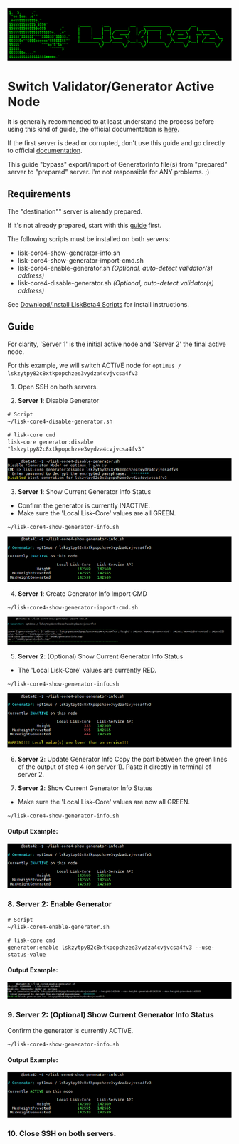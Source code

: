 ![##Header##](../PNG/Header.png)

# Switch Validator/Generator Active Node

It is generally recommended to at least understand the process before using this kind of guide, the official documentation is [here](https://lisk.com/documentation/beta/run-blockchain/enable-block-generation.html#safely-enabling-block-generation-on-another-node).

If the first server is dead or corrupted, don't use this guide and go directly to official [documentation](https://lisk.com/documentation/beta/run-blockchain/enable-block-generation.html#safely-enabling-block-generation-on-another-node).

This guide "bypass" export/import of GeneratorInfo file(s) from "prepared" server to "prepared" server. I'm not responsible for ANY problems. ;)

## Requirements

The "destination"" server is already prepared.

If it's not already prepared, start with this [guide](./PrepareGeneratorBackupNode.md) first.

The following scripts must be installed on both servers:

* lisk-core4-show-generator-info.sh
* lisk-core4-show-generator-import-cmd.sh
* lisk-core4-enable-generator.sh *(Optional, auto-detect validator(s) address)*
* lisk-core4-disable-generator.sh *(Optional, auto-detect validator(s) address)*

See [Download/Install LiskBeta4 Scripts](./InstallLiskCore.md#downloadinstall-liskbeta4-scripts) for install instructions.

## Guide

For clarity, 'Server 1' is the initial active node and 'Server 2' the final active node.

For this example, we will switch ACTIVE node for `opt1mus / lskzytpy82c8xtkpopchzee3vydza4cvjvcsa4fv3`

1. Open SSH on both servers.

2. **Server 1**: Disable Generator
```shell
# Script
~/lisk-core4-disable-generator.sh
```
```shell
# lisk-core cmd
lisk-core generator:disable "lskzytpy82c8xtkpopchzee3vydza4cvjvcsa4fv3"
```
![SwitchGeneratorActiveNode-Step02](../PNG/SwitchGeneratorActiveNode-Step02.png)

3. **Server 1**: Show Current Generator Info Status
  * Confirm the generator is currently INACTIVE.
  * Make sure the 'Local Lisk-Core' values are all GREEN.
```shell
~/lisk-core4-show-generator-info.sh
```
![SwitchGeneratorActiveNode-Step03](../PNG/SwitchGeneratorActiveNode-Step03.png)

4. **Server 1**: Create Generator Info Import CMD
```shell
~/lisk-core4-show-generator-import-cmd.sh
```
![SwitchGeneratorActiveNode-Step04](../PNG/SwitchGeneratorActiveNode-Step04.png)

5. **Server 2**: (Optional) Show Current Generator Info Status
  * The 'Local Lisk-Core' values are currently RED.
```shell
~/lisk-core4-show-generator-info.sh
```
![SwitchGeneratorActiveNode-Step05](../PNG/SwitchGeneratorActiveNode-Step05.png)

6. **Server 2**: Update Generator Info
Copy the part between the green lines of the output of step 4 (on server 1).
Paste it directly in terminal of server 2.

7. **Server 2**: Show Current Generator Info Status
  * Make sure the 'Local Lisk-Core' values are now all GREEN.
```shell
~/lisk-core4-show-generator-info.sh
```
#### Output Example:
![SwitchGeneratorActiveNode-Step07](../PNG/SwitchGeneratorActiveNode-Step07.png)

### 8. **Server 2**: Enable Generator
```shell
# Script
~/lisk-core4-enable-generator.sh
```
```shell
# lisk-core cmd
generator:enable lskzytpy82c8xtkpopchzee3vydza4cvjvcsa4fv3 --use-status-value
```
#### Output Example:
![SwitchGeneratorActiveNode-Step08](../PNG/SwitchGeneratorActiveNode-Step08.png)

### 9. **Server 2**: (Optional) Show Current Generator Info Status
Confirm the generator is currently ACTIVE.

```shell
~/lisk-core4-show-generator-info.sh
```
#### Output Example:
![SwitchGeneratorActiveNode-Step09](../PNG/SwitchGeneratorActiveNode-Step09.png)

### 10. Close SSH on both servers.
